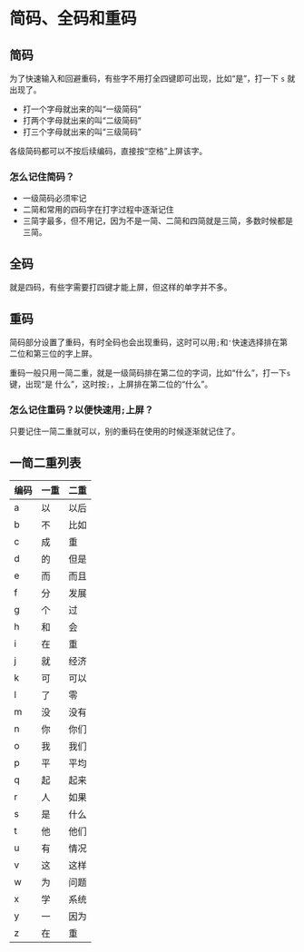 # 简码、全码和重码

## 简码
为了快速输入和回避重码，有些字不用打全四键即可出现，比如“是”，打一下 `s` 就出现了。
- 打一个字母就出来的叫“一级简码”
- 打两个字母就出来的叫“二级简码”
- 打三个字母就出来的叫“三级简码”

各级简码都可以不按后续编码，直接按“空格”上屏该字。

### 怎么记住简码？
- 一级简码必须牢记
- 二简和常用的四码字在打字过程中逐渐记住
- 三简字最多，但不用记，因为不是一简、二简和四简就是三简，多数时候都是三简。

## 全码
就是四码，有些字需要打四键才能上屏，但这样的单字并不多。

## 重码
简码部分设置了重码，有时全码也会出现重码，这时可以用`;`和`'`快速选择排在第二位和第三位的字上屏。

重码一般只用一简二重，就是一级简码排在第二位的字词，比如“什么”，打一下`s`键，出现“是 什么”，这时按`;`，上屏排在第二位的“什么”。

### 怎么记住重码？以便快速用`;`上屏？
只要记住一简二重就可以，别的重码在使用的时候逐渐就记住了。

## 一简二重列表

| 编码 | 一重 | 二重 |
| --- | --- | --- |
| a | 以 | 以后 |
| b | 不 | 比如 |
| c | 成 | 重 |
| d | 的 | 但是 |
| e | 而 | 而且 |
| f | 分 | 发展 |
| g | 个 | 过 |
| h | 和 | 会 |
| i | 在 | 重 |
| j | 就 | 经济 |
| k | 可 | 可以 |
| l | 了 | 零 |
| m | 没 | 没有 |
| n | 你 | 你们 |
| o | 我 | 我们 |
| p | 平 | 平均 |
| q | 起 | 起来 |
| r | 人 | 如果 |
| s | 是 | 什么 |
| t | 他 | 他们 |
| u | 有 | 情况 |
| v | 这 | 这样 |
| w | 为 | 问题 |
| x | 学 | 系统 |
| y | 一 | 因为 |
| z | 在 | 重 |
